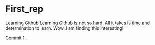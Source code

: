 # First_rep
Learning Github
Learning Github is not so hard. All it takes is time and determination to learn.
Wow..I am finding this interesting!

Commit 1.
